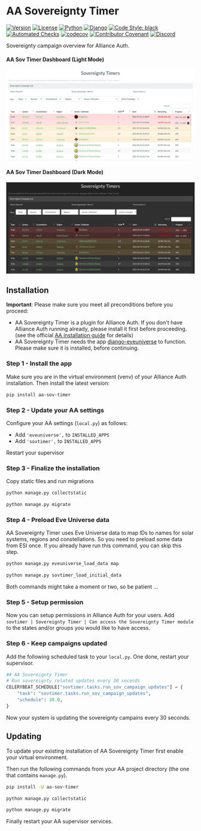 # AA Sovereignty Timer

[![Version](https://img.shields.io/pypi/v/aa-sov-timer?label=release)](https://pypi.org/project/aa-sov-timer/)
[![License](https://img.shields.io/badge/license-GPLv3-green)](https://pypi.org/project/aa-sov-timer/)
[![Python](https://img.shields.io/pypi/pyversions/aa-sov-timer)](https://pypi.org/project/aa-sov-timer/)
[![Django](https://img.shields.io/pypi/djversions/aa-sov-timer?label=django)](https://pypi.org/project/aa-sov-timer/)
[![Code Style: black](https://img.shields.io/badge/code%20style-black-000000.svg)](http://black.readthedocs.io/en/latest/)
[![Automated Checks](https://github.com/ppfeufer/aa-sov-timer/actions/workflows/automated-checks.yml/badge.svg)](https://github.com/ppfeufer/aa-sov-timer/actions/workflows/automated-checks.yml)
[![codecov](https://codecov.io/gh/ppfeufer/aa-sov-timer/branch/master/graph/badge.svg?token=J9PBF0HM8C)](https://codecov.io/gh/ppfeufer/aa-sov-timer)
[![Contributor Covenant](https://img.shields.io/badge/Contributor%20Covenant-2.1-4baaaa.svg)](https://github.com/ppfeufer/aa-forum/blob/master/CODE_OF_CONDUCT.md)
[![Discord](https://img.shields.io/discord/790364535294132234?label=discord)](https://discord.gg/zmh52wnfvM)

Sovereignty campaign overview for Alliance Auth.

#### AA Sov Timer Dashboard (Light Mode)
![AA Sov Timer Dashboard (Light Mode)](https://raw.githubusercontent.com/ppfeufer/aa-sov-timer/master/sovtimer/docs/aa-sov-timer-light-mode.jpg)

#### AA Sov Timer Dashboard (Dark Mode)
![AA Sov Timer Dashboard (Dark Mode)](https://raw.githubusercontent.com/ppfeufer/aa-sov-timer/master/sovtimer/docs/aa-sov-timer-dark-mode.jpg)


## Installation

**Important**: Please make sure you meet all preconditions before you proceed:

- AA Sovereignty Timer is a plugin for Alliance Auth. If you don't have Alliance
  Auth running already, please install it first before proceeding. (see the official
  [AA installation guide](https://allianceauth.readthedocs.io/en/latest/installation/allianceauth.html) for details)
- AA Sovereignty Timer needs the app [django-eveuniverse](https://gitlab.com/ErikKalkoken/django-eveuniverse)
  to function. Please make sure it is installed, before continuing.

### Step 1 - Install the app

Make sure you are in the virtual environment (venv) of your Alliance Auth installation.
Then install the latest version:

```bash
pip install aa-sov-timer
```

### Step 2 - Update your AA settings

Configure your AA settings (`local.py`) as follows:

- Add `'eveuniverse',` to `INSTALLED_APPS`
- Add `'sovtimer',` to `INSTALLED_APPS`

Restart your supervisor


### Step 3 - Finalize the installation

Copy static files and run migrations

```bash
python manage.py collectstatic
```

```bash
python manage.py migrate
```


### Step 4 - Preload Eve Universe data

AA Sovereignty Timer uses Eve Universe data to map IDs to names for solar systems,
regions and constellations. So you need to preload some data from ESI once.
If you already have run this command, you can skip this step.

```bash
python manage.py eveuniverse_load_data map
```

```bash
python manage.py sovtimer_load_initial_data
```

Both commands might take a moment or two, so be patient ...

### Step 5 - Setup permission

Now you can setup permissions in Alliance Auth for your users.
Add ``sovtimer | Sovereignty Timer | Can access the Sovereignty Timer module`` to
the states and/or groups you would like to have access.


### Step 6 - Keep campaigns updated

Add the following scheduled task to your `local.py`. One done, restart your supervisor.

```python
## AA Sovereignty Timer
# Run sovereignty related updates every 30 seconds
CELERYBEAT_SCHEDULE["sovtimer.tasks.run_sov_campaign_updates"] = {
    "task": "sovtimer.tasks.run_sov_campaign_updates",
    "schedule": 30.0,
}
```

Now your system is updating the sovereignty campains every 30 seconds.


## Updating

To update your existing installation of AA Sovereignty Timer first enable your
virtual environment.

Then run the following commands from your AA project directory (the one that
contains `manage.py`).

```bash
pip install -U aa-sov-timer
```

```bash
python manage.py collectstatic
```

```bash
python manage.py migrate
```

Finally restart your AA supervisor services.
